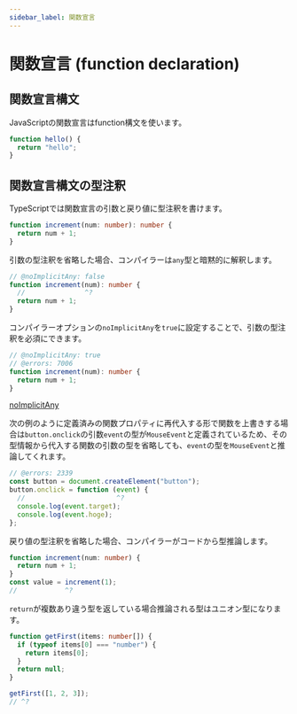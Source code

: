 ```yaml
---
sidebar_label: 関数宣言
---
```


# 関数宣言 (function declaration)

## 関数宣言構文

JavaScriptの関数宣言はfunction構文を使います。

```js twoslash
function hello() {
  return "hello";
}
```

## 関数宣言構文の型注釈

TypeScriptでは関数宣言の引数と戻り値に型注釈を書けます。

```ts twoslash
function increment(num: number): number {
  return num + 1;
}
```

引数の型注釈を省略した場合、コンパイラーは`any`型と暗黙的に解釈します。

```ts twoslash
// @noImplicitAny: false
function increment(num): number {
  //               ^?
  return num + 1;
}
```

コンパイラーオプションの`noImplicitAny`を`true`に設定することで、引数の型注釈を必須にできます。

```ts twoslash
// @noImplicitAny: true
// @errors: 7006
function increment(num): number {
  return num + 1;
}
```

[noImplicitAny](../tsconfig/noimplicitany.md)

次の例のように定義済みの関数プロパティに再代入する形で関数を上書きする場合は`button.onclick`の引数`event`の型が`MouseEvent`と定義されているため、その型情報から代入する関数の引数の型を省略しても、`event`の型を`MouseEvent`と推論してくれます。

```ts twoslash
// @errors: 2339
const button = document.createElement("button");
button.onclick = function (event) {
  //                       ^?
  console.log(event.target);
  console.log(event.hoge);
};
```

戻り値の型注釈を省略した場合、コンパイラーがコードから型推論します。

```ts twoslash
function increment(num: number) {
  return num + 1;
}
const value = increment(1);
//            ^?
```

`return`が複数あり違う型を返している場合推論される型はユニオン型になります。

```ts twoslash
function getFirst(items: number[]) {
  if (typeof items[0] === "number") {
    return items[0];
  }
  return null;
}

getFirst([1, 2, 3]);
// ^?
```

